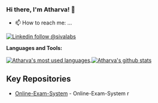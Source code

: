 ### Hi there, I'm Atharva! 👋

- 📫 How to reach me: ...

[![Linkedin follow @sivalabs](https://img.shields.io/badge/-AtharvaKambli-blue?style=flat-square&logo=Linkedin&logoColor=white&link=https://www.linkedin.com/in/atharvakambli/)](https://www.linkedin.com/in/atharvakambli/) &nbsp;

<!--
**Atharva-Kambli/Atharva-Kambli** is a ✨ _special_ ✨ repository because its `README.md` (this file) appears on your GitHub profile.

Here are some ideas to get you started:

- 🔭 I’m currently working on ...
- 🌱 I’m currently learning ...
- 👯 I’m looking to collaborate on ...
- 🤔 I’m looking for help with ...
- 💬 Ask me about ...
- 📫 How to reach me: ...
- 😄 Pronouns: ...
- ⚡ Fun fact: ...
-->


**Languages and Tools:**  

<a href="https://github.com/Atharva-Kambli">
  <img align="center" src="https://github-readme-stats.vercel.app/api/top-langs/?username=sivaprasadreddy&theme=light&count_private=true&layout=compact" alt="Atharva's most used languages" />
</a>
<a href="https://github.com/Atharva-Kambli">
 <img align="center" src="https://github-readme-stats.vercel.app/api?username=Atharva-Kambli&show_icons=true&theme=light&line_height=27&include_all_commits=true&count_private=true&hide=issues,prs,contribs" alt="Atharva's github stats"/>
</a>

<br/>

## Key Repositories

* [Online-Exam-System](https://github.com/Atharva-Kambli/Online-Exam-System) - Online-Exam-System
r
